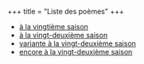 +++
title = "Liste des poèmes"
+++

- [à la vingtième saison](../seasons/20_vingtieme_saison/le_ciel_est_gris)
- [à la vingt-deuxième saison](../seasons/22_vingt_deuxieme_saison/ciel_d_hiver)
- [variante à la vingt-deuxième saison](../seasons/22_vingt_deuxieme_saison/automne_pose)
- [encore à la vingt-deuxième saison](../seasons/22_vingt_deuxieme_saison/gris)